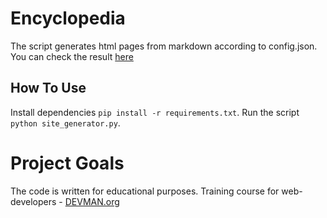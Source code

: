 # Encyclopedia

The script generates html pages from markdown according to config.json. You can check the result [here](https://noerten.github.io/19_site_generator/)

## How To Use
Install dependencies `pip install -r requirements.txt`. Run the script `python site_generator.py`.

# Project Goals

The code is written for educational purposes. Training course for web-developers - [DEVMAN.org](https://devman.org)

